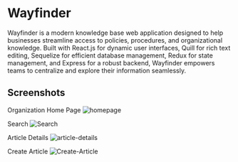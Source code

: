# Wayfinder
Wayfinder is a modern knowledge base web application designed to help businesses streamline access to policies, procedures, and organizational knowledge. Built with React.js for dynamic user interfaces, Quill for rich text editing, Sequelize for efficient database management, Redux for state management, and Express for a robust backend, Wayfinder empowers teams to centralize and explore their information seamlessly.

## Screenshots
Organization Home Page 
![homepage](https://github.com/user-attachments/assets/6a5d64b7-9fc9-4f71-b1ab-367d460ec755)

Search
![Search](https://github.com/user-attachments/assets/0d37ecba-7b2c-42de-86ea-85b42a9e7baf)

Article Details
![article-details](https://github.com/user-attachments/assets/d80f1096-f975-4536-8656-3d47f062b6a4)

Create Article
![Create-Article](https://github.com/user-attachments/assets/c15915e7-633a-4be6-9267-2705c5b42625)

